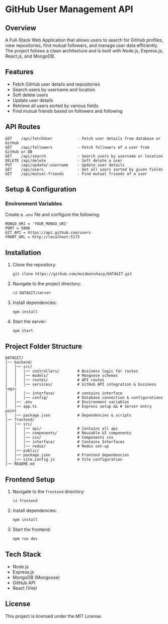 # GitHub User Management API

## Overview
A Full-Stack Web Application that allows users to search for GitHub profiles, view repositories, find mutual followers, and manage user data efficiently. The project follows a clean architecture and is built with Node.js, Express.js, React.js, and MongoDB.

## Features
- Fetch GitHub user details and repositories
- Search users by username and location
- Soft delete users
- Update user details
- Retrieve all users sorted by various fields
- Find mutual friends based on followers and following

## API Routes
```
GET    /api/fetchUser           - Fetch user details from database or GitHub
GET    /api/followers           - Fetch followers of a user from GitHub or DB
GET    /api/search              - Search users by username or location
DELETE /api/delete              - Soft delete a user
PUT    /api/update/:username    - Update user details
GET    /api/users               - Get all users sorted by given fields
GET    /api/mutual-friends      - Find mutual friends of a user
```

## Setup & Configuration
### Environment Variables
Create a `.env` file and configure the following:
```
MONGO_URI = 'YOUR_MONGO_URI'
PORT = 5006
GIT_API = https://api.github.com/users
FRONT_URL = http://localhost:5173
```

## Installation
1. Clone the repository:
   ```sh
   git clone https://github.com/moideenshacp/DATAGIT.git
   ```
2. Navigate to the project directory:
   ```sh
   cd DATAGIT/server
   ```
3. Install dependencies:
   ```sh
   npm install
   ```
4. Start the server:
   ```sh
   npm start
   ```

## Project Folder Structure
```
DATAGIT/
│── backend/
│   │── src/
│   │   │── controllers/        # Business logic for routes
│   │   │── models/             # Mongoose schemas
│   │   │── routes/             # API routes
│   │   │── services/           # GitHub API integration & business logic
│   │   │── interface/          # contains interface
│   │   │── config/             # Database connection & configurations
│   │── .env                    # Environment variables
│   │── app.ts                  # Express setup && # Server entry point
│   │── package.json            # Dependencies & scripts              
│── frontend/
│   │── src/
│   │   │── api/                # Contains all api 
│   │   │── components/         # Reusable UI components
│   │   │── css/                # Components css
│   │   │── interface/          # Contains Interfaces
│   │   │── redux/              # Redux set-up
│   │── public/
│   │── package.json            # Frontend dependencies
│   │── vite.config.js          # Vite configuration
│── README.md
```

## Frontend Setup
1. Navigate to the `frontend` directory:
   ```sh
   cd frontend
   ```
2. Install dependencies:
   ```sh
   npm install
   ```
3. Start the frontend:
   ```sh
   npm run dev
   ```

## Tech Stack
- Node.js
- Express.js
- MongoDB (Mongoose)
- GitHub API
- React (Vite)

## License
This project is licensed under the MIT License.

